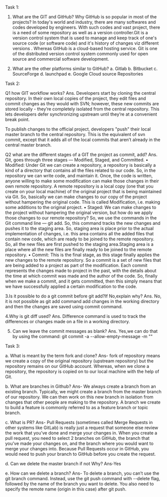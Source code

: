 Task 1:


1. What are the GIT and GitHub? Why GitHub is so popular in most of the projects?
In today's world and industry, there are many softwares and codes developed by engineers. With such codes and vast project, there is a need of some repository as well as a version controller.Git is a version control system that is used to manage and keep track of one's source code (or software code) and it's history of changes viz different versions . Whereas GitHub is a cloud-based hosting service. Git is one of the distributed version control system commonly used for open source and commercial software development.


2. What are the other platforms similar to GitHub?
a. Gitlab 
b. Bitbucket
c. SourceForge 
d. launchpad
e. Google Cloud source Repositories


Task 2:


Q1 how GIT workflow works?
Ans. 
Developers start by cloning the central repository. In their own local copies of the project, they edit files and commit changes as they would with SVN; however, these new commits are stored locally - they’re completely isolated from the central repository. This lets developers defer synchronizing upstream until they’re at a convenient break point.

To publish changes to the official project, developers "push" their local master branch to the central repository. This is the equivalent of svn commit, except that it adds all of the local commits that aren’t already in the central master branch.

Q2 what are the different stages of a GIT the project as commit, add?
Ans. 
Git, goes through three stages — Modified, Staged, and Committed.
• Modified:
Under Git we can create a repository, a repository is basically a kind of a directory that contains all the files related to our code. So, in the repository we can write code, and maintain it. Once, the code is written, anyone willing to make some modification can make those changes in their own remote repository. A remote repository is a local copy (one that you create on your local machine) of the original project that is being maintained via Git. So, basically we can make changes to our copy of the project without hampering the original code. This is called Modification, i.e. making some additions to the original project.
• Staged:
We can make changes to the project without hampering the original version, but how do we apply those changes to our remote repository? So, we use the commands in the Git command line — git add. So, this command tracks the new changes and pushes it to the staging area. So, staging area is place prior to the actual implementation of changes, i.e. this area contains all the added files that contain new code, which are ready to be joined to the remote repository. So, all the new files are first pushed to the staging area.Staging area is a place where all the new files are finally ready to be joined to the remote repository.
• Commit:
This is the final stage, as this stage finally applies the new changes to the remote repository. So a commit is a set of new files that are being added to a project as part of the modification. Each commit represents the changes made to project in the past, with the details about the time at which commit was made and the author of the code. So, finally when we make a commit, and it gets committed, then this simply means that we have successfully applied a certain modification to the code.

3.Is it possible to do a git commit before git add?If No,explain why?
Ans.
No, it is not possible as git add command add changes in the working directory and then the changes are saved using commit command.

4.Why is git diff used?
Ans.
Difference command is used to track the differences or changes made on a file in a working directory.

5. Can we leave the commit messages as blank?
Ans.
Yes,we can do that by using the command:
git commit -a --allow-empty-message -m "" 


Task 3:


a. What is meant by the term fork and clone?
Ans-
fork of repository means  we create a copy of the original repository (upstream repository) but the repository remains on our GitHub account. Whereas, when we clone a repository, the repository is copied on to our local machine with the help of Git.

b. What are branches in Github?
Ans-
We always create a branch from an existing branch. Typically, we might create a branch from the master branch of our repository. We can then work on this new branch in isolation from changes that other people are making to the repository. A branch we create to build a feature is commonly referred to as a feature branch or topic branch.

c. What is PR?
Ans-
Pull Requests (sometimes called Merge Requests in other systems like GitLab) is really just a request that someone else review the work that you’ve done and merge your changes in. When you create a pull request, you need to select 2 branches on GitHub, the branch that you’ve made your changes on, and the branch where you would want to merge your changes into. Because Pull Requests occur in GitHub, you would need to push your branch to GitHub before you create the request.

d. Can we delete the master branch if not Why?
Ans-Yes

e. How can we delete a branch? 
Ans- To delete a  branch, you can’t use the git branch command. Instead, use the git push command with --delete flag, followed by the name of the branch you want to delete. You also need to specify the remote name (origin in this case) after git push.
